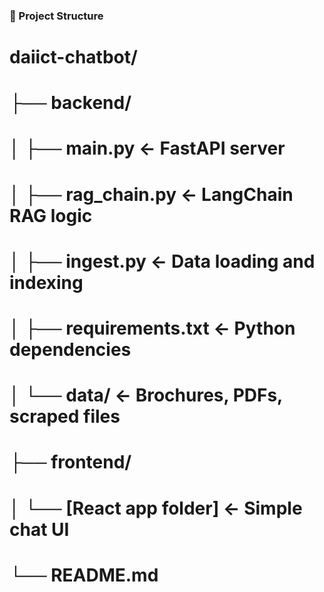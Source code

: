 ### 📁 Project Structure

# daiict-chatbot/
# ├── backend/
# │   ├── main.py              ← FastAPI server
# │   ├── rag_chain.py         ← LangChain RAG logic
# │   ├── ingest.py            ← Data loading and indexing
# │   ├── requirements.txt     ← Python dependencies
# │   └── data/                ← Brochures, PDFs, scraped files
# ├── frontend/
# │   └── [React app folder]   ← Simple chat UI
# └── README.md